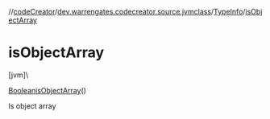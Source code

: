 //[codeCreator](../../../index.md)/[dev.warrengates.codecreator.source.jvmclass](../index.md)/[TypeInfo](index.md)/[isObjectArray](is-object-array.md)

# isObjectArray

[jvm]\

[Boolean](https://docs.oracle.com/javase/8/docs/api/java/lang/Boolean.html)[isObjectArray](is-object-array.md)()

Is object array
